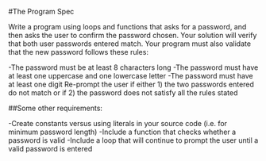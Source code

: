 #The Program Spec

Write a program using loops and functions that asks for a password, and then asks the user to confirm the password chosen.  Your solution will verify that both user passwords entered match.  Your program must also validate that the new password follows these rules:

-The password must be at least 8 characters long
-The password must have at least one uppercase and one lowercase letter
-The password must have at least one digit
Re-prompt the user if either 1) the two passwords entered do not match or if  2) the password does not satisfy all the rules stated 

##Some other requirements:

-Create constants versus using literals in your source code (i.e. for minimum password length)
-Include a function that checks whether a password is valid
-Include a loop that will continue to prompt the user until a valid password is entered

